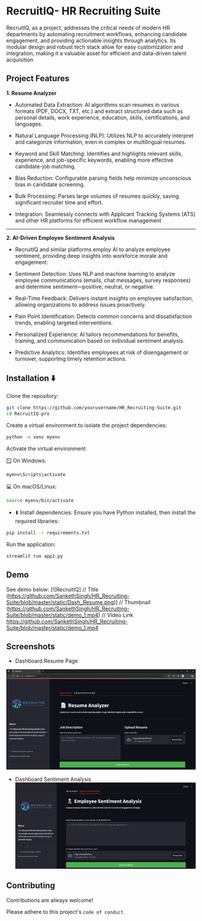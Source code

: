 
# RecruitIQ- HR Recruiting Suite

RecruitIQ, as a project, addresses the critical needs of modern HR departments by automating recruitment workflows, enhancing candidate engagement, and providing actionable insights through analytics. Its modular design and robust tech stack allow for easy customization and integration, making it a valuable asset for efficient and data-driven talent acquisition



## Project Features
  **1. Resume Analyzer**
 - Automated Data Extraction: AI algorithms scan resumes in various formats (PDF, DOCX, TXT, etc.) and extract structured data such as personal details, work experience, education, skills, certifications, and languages.

- Natural Language Processing (NLP): Utilizes NLP to accurately interpret and categorize information, even in complex or multilingual resumes.

 - Keyword and Skill Matching: Identifies and highlights relevant skills, experience, and job-specific keywords, enabling more effective candidate-job matching.

 - Bias Reduction: Configurable parsing fields help minimize unconscious bias in candidate screening.

- Bulk Processing: Parses large volumes of resumes quickly, saving significant recruiter time and effort.

- Integration: Seamlessly connects with Applicant Tracking Systems (ATS) and other HR platforms for efficient workflow management
----
**2. AI-Driven Employee Sentiment Analysis**

- RecruitIQ and similar platforms employ AI to analyze employee sentiment, providing deep insights into workforce morale and engagement:

- Sentiment Detection: Uses NLP and machine learning to analyze employee communications (emails, chat messages, survey responses) and determine sentiment—positive, neutral, or negative.

- Real-Time Feedback: Delivers instant insights on employee satisfaction, allowing organizations to address issues proactively.

- Pain Point Identification: Detects common concerns and dissatisfaction trends, enabling targeted interventions.

- Personalized Experience: AI tailors recommendations for benefits, training, and communication based on individual sentiment analysis.

- Predictive Analytics: Identifies employees at risk of disengagement or turnover, supporting timely retention actions.





## Installation ⬇️

Clone the repository:
```bash 
git clone https://github.com/yourusername/HR_Recruiting-Suite.git
cd RecruitIQ-pro
```
Create a virtual environment to isolate the project dependencies:
```bash
python -m venv myenv
```
Activate the virtual environment:

🪟 On Windows:
```bash 
myenv\Scripts\activate
```
💻 On macOS/Linux:
```bash 
source myenv/bin/activate
```
 - ⬇️ Install dependencies:
Ensure you have Python installed, then install the required libraries:
```bash
pip install -r requirements.txt 
```

Run the application:

```bash     
streamlit run app2.py
```

    
## Demo

See demo below:
[![RecruitIQ]          // Title
(https://github.com/SankethSingh/HR_Recruiting-Suite/blob/master/static/Dash_Resume.png)] // Thumbnail
(https://github.com/SankethSingh/HR_Recruiting-Suite/blob/master/static/demo_1.mp4)    // Video Link
https://github.com/SankethSingh/HR_Recruiting-Suite/blob/master/static/demo_1.mp4


## Screenshots
- Dashboard Resume Page

![Dashboard Resume](https://github.com/SankethSingh/HR_Recruiting-Suite/blob/master/static/Dash_Resume.png)

- Dashboard Sentiment Analysis
![Dashboard Sentiment Analysis](https://github.com/SankethSingh/HR_Recruiting-Suite/blob/master/static/Dash_sentiment.png)




## Contributing

Contributions are always welcome!

Please adhere to this project's `code of conduct`.

